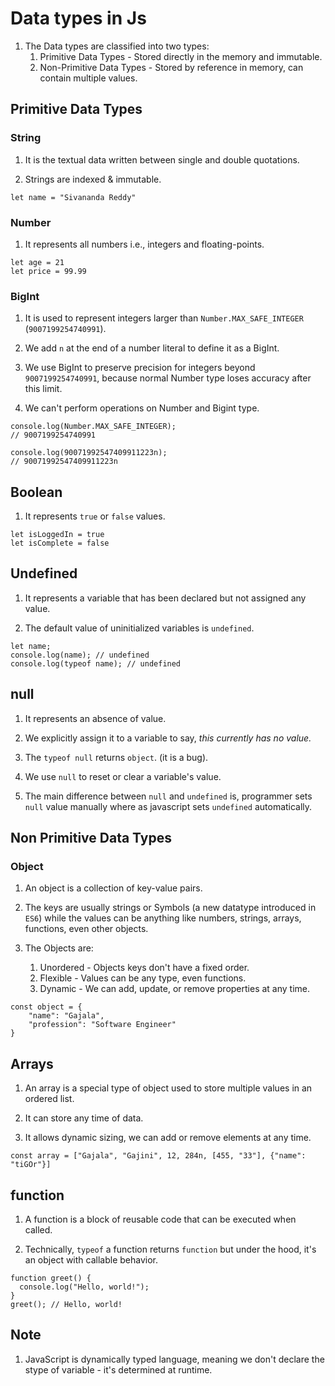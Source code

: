 # Data types in Js

1. The Data types are classified into two types:
   1. Primitive Data Types - Stored directly in the memory and immutable.
   2. Non-Primitive Data Types - Stored by reference in memory, can contain multiple values.

## Primitive Data Types

### String

1. It is the textual data written between single and double quotations.

2. Strings are indexed & immutable.

```JS
let name = "Sivananda Reddy"
```

### Number

1. It represents all numbers i.e., integers and floating-points.

```JS
let age = 21
let price = 99.99
```

### BigInt

1. It is used to represent integers larger than `Number.MAX_SAFE_INTEGER` (`9007199254740991`).

2. We add `n` at the end of a number literal to define it as a BigInt.

3. We use BigInt to preserve precision for integers beyond `9007199254740991`, because normal Number type loses accuracy after this limit.

4. We can't perform operations on Number and Bigint type.

```JS
console.log(Number.MAX_SAFE_INTEGER);
// 9007199254740991

console.log(90071992547409911223n);
// 90071992547409911223n
```

## Boolean

1. It represents `true` or `false` values.

```JS
let isLoggedIn = true
let isComplete = false
```

## Undefined

1. It represents a variable that has been declared but not assigned any value.

2. The default value of uninitialized variables is `undefined`.

```JS
let name;
console.log(name); // undefined
console.log(typeof name); // undefined
```

## null

1. It represents an absence of value.

2. We explicitly assign it to a variable to say, _this currently has no value._

3. The `typeof null` returns `object`. (it is a bug).

4. We use `null` to reset or clear a variable's value.

5. The main difference between `null` and `undefined` is, programmer sets `null` value manually where as javascript sets `undefined` automatically.

## Non Primitive Data Types

### Object

1. An object is a collection of key-value pairs.

2. The keys are usually strings or Symbols (a new datatype introduced in `ES6`) while the values can be anything like numbers, strings, arrays, functions, even other objects.

3. The Objects are:
   1. Unordered - Objects keys don't have a fixed order.
   2. Flexible - Values can be any type, even functions.
   3. Dynamic - We can add, update, or remove properties at any time.

```JS
const object = {
    "name": "Gajala",
    "profession": "Software Engineer"
}
```

## Arrays

1. An array is a special type of object used to store multiple values in an ordered list.

2. It can store any time of data.

3. It allows dynamic sizing, we can add or remove elements at any time.

```JS
const array = ["Gajala", "Gajini", 12, 284n, [455, "33"], {"name": "tiGOr"}]
```

## function

1. A function is a block of reusable code that can be executed when called.

2. Technically, `typeof` a function returns `function` but under the hood, it's an object with callable behavior.

```JS
function greet() {
  console.log("Hello, world!");
}
greet(); // Hello, world!
```

## Note

1. JavaScript is dynamically typed language, meaning we don't declare the stype of variable - it's determined at runtime.
